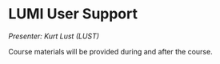 # LUMI User Support

*Presenter: Kurt Lust (LUST)*

Course materials will be provided during and after the course.

<!--
<video src="https://462000265.lumidata.eu/4day-20240423/recordings/4_11_LUMI_Support_and_Documentation.mp4" controls="controls">
</video>
-->

<!--
Materials on the web:

-   [Full notes of the lecture](notes_4_11_LUMI_Support_and_Documentation.md)

-   [Slides (PDF)](https://462000265.lumidata.eu/4day-20240423/files/LUMI-4day-20240423-4_11_LUMI_Support_and_Documentation.pdf)

Archived materials on LUMI:

-   Slides: `/appl/local/training/4day-20240423/files/LUMI-4day-20240423-4_11_LUMI_Support_and_Documentation.pdf`

-   Recording: `/appl/local/training/4day-20240423/recordings/4_11_LUMI_Support_and_Documentation.mp4`


The information in this talk is also covered by the following talk from the 1-day courses:

-   [LUMI User Support](../1day-20240208/video_09_LUMI_User_Support.md)
-->
